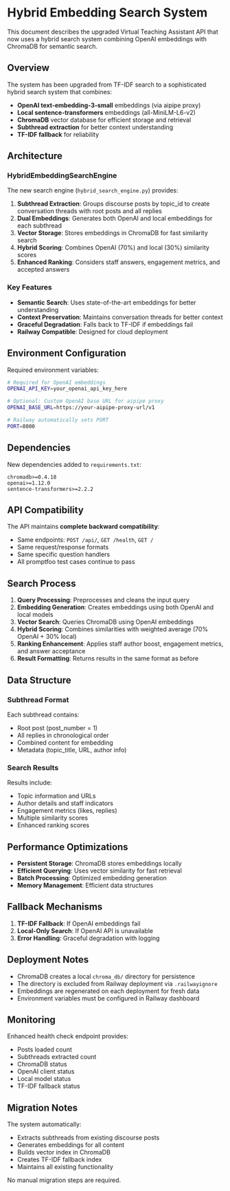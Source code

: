 # Hybrid Embedding Search System

This document describes the upgraded Virtual Teaching Assistant API that now uses a hybrid search system combining OpenAI embeddings with ChromaDB for semantic search.

## Overview

The system has been upgraded from TF-IDF search to a sophisticated hybrid search system that combines:

- **OpenAI text-embedding-3-small** embeddings (via aipipe proxy)
- **Local sentence-transformers** embeddings (all-MiniLM-L6-v2)
- **ChromaDB** vector database for efficient storage and retrieval
- **Subthread extraction** for better context understanding
- **TF-IDF fallback** for reliability

## Architecture

### HybridEmbeddingSearchEngine

The new search engine (`hybrid_search_engine.py`) provides:

1. **Subthread Extraction**: Groups discourse posts by topic_id to create conversation threads with root posts and all replies
2. **Dual Embeddings**: Generates both OpenAI and local embeddings for each subthread
3. **Vector Storage**: Stores embeddings in ChromaDB for fast similarity search
4. **Hybrid Scoring**: Combines OpenAI (70%) and local (30%) similarity scores
5. **Enhanced Ranking**: Considers staff answers, engagement metrics, and accepted answers

### Key Features

- **Semantic Search**: Uses state-of-the-art embeddings for better understanding
- **Context Preservation**: Maintains conversation threads for better context
- **Graceful Degradation**: Falls back to TF-IDF if embeddings fail
- **Railway Compatible**: Designed for cloud deployment

## Environment Configuration

Required environment variables:

```bash
# Required for OpenAI embeddings
OPENAI_API_KEY=your_openai_api_key_here

# Optional: Custom OpenAI base URL for aipipe proxy
OPENAI_BASE_URL=https://your-aipipe-proxy-url/v1

# Railway automatically sets PORT
PORT=8000
```

## Dependencies

New dependencies added to `requirements.txt`:

```
chromadb>=0.4.18
openai>=1.12.0
sentence-transformers>=2.2.2
```

## API Compatibility

The API maintains **complete backward compatibility**:

- Same endpoints: `POST /api/`, `GET /health`, `GET /`
- Same request/response formats
- Same specific question handlers
- All promptfoo test cases continue to pass

## Search Process

1. **Query Processing**: Preprocesses and cleans the input query
2. **Embedding Generation**: Creates embeddings using both OpenAI and local models
3. **Vector Search**: Queries ChromaDB using OpenAI embeddings
4. **Hybrid Scoring**: Combines similarities with weighted average (70% OpenAI + 30% local)
5. **Ranking Enhancement**: Applies staff author boost, engagement metrics, and answer acceptance
6. **Result Formatting**: Returns results in the same format as before

## Data Structure

### Subthread Format

Each subthread contains:
- Root post (post_number = 1)
- All replies in chronological order
- Combined content for embedding
- Metadata (topic_title, URL, author info)

### Search Results

Results include:
- Topic information and URLs
- Author details and staff indicators
- Engagement metrics (likes, replies)
- Multiple similarity scores
- Enhanced ranking scores

## Performance Optimizations

- **Persistent Storage**: ChromaDB stores embeddings locally
- **Efficient Querying**: Uses vector similarity for fast retrieval
- **Batch Processing**: Optimized embedding generation
- **Memory Management**: Efficient data structures

## Fallback Mechanisms

1. **TF-IDF Fallback**: If OpenAI embeddings fail
2. **Local-Only Search**: If OpenAI API is unavailable
3. **Error Handling**: Graceful degradation with logging

## Deployment Notes

- ChromaDB creates a local `chroma_db/` directory for persistence
- The directory is excluded from Railway deployment via `.railwayignore`
- Embeddings are regenerated on each deployment for fresh data
- Environment variables must be configured in Railway dashboard

## Monitoring

Enhanced health check endpoint provides:
- Posts loaded count
- Subthreads extracted count
- ChromaDB status
- OpenAI client status
- Local model status
- TF-IDF fallback status

## Migration Notes

The system automatically:
- Extracts subthreads from existing discourse posts
- Generates embeddings for all content
- Builds vector index in ChromaDB
- Creates TF-IDF fallback index
- Maintains all existing functionality

No manual migration steps are required.